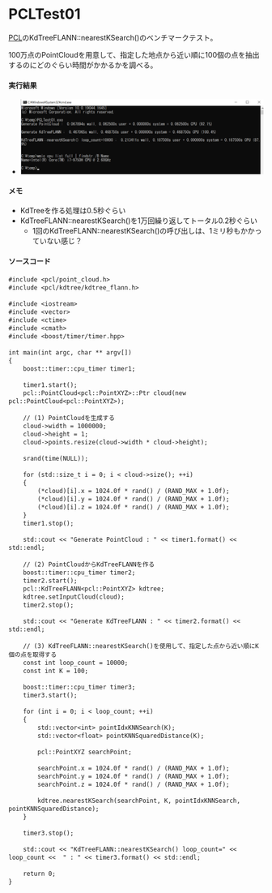# PCLTest01
[PCL](https://pointclouds.org/)のKdTreeFLANN::nearestKSearch()のベンチマークテスト。

100万点のPointCloudを用意して、指定した地点から近い順に100個の点を抽出するのにどのぐらい時間がかかるかを調べる。

#### 実行結果

  * ![](img01.png)

#### メモ
  - KdTreeを作る処理は0.5秒ぐらい
  - KdTreeFLANN::nearestKSearch()を1万回繰り返してトータル0.2秒ぐらい
      - 1回のKdTreeFLANN::nearestKSearch()の呼び出しは、1ミリ秒もかかっていない感じ？

#### ソースコード

```
#include <pcl/point_cloud.h>
#include <pcl/kdtree/kdtree_flann.h>

#include <iostream>
#include <vector>
#include <ctime>
#include <cmath>
#include <boost/timer/timer.hpp>

int main(int argc, char ** argv[])
{
    boost::timer::cpu_timer timer1;

    timer1.start();
    pcl::PointCloud<pcl::PointXYZ>::Ptr cloud(new pcl::PointCloud<pcl::PointXYZ>);

    // (1) PointCloudを生成する
    cloud->width = 1000000;
    cloud->height = 1;
    cloud->points.resize(cloud->width * cloud->height);

    srand(time(NULL));

    for (std::size_t i = 0; i < cloud->size(); ++i)
    {
        (*cloud)[i].x = 1024.0f * rand() / (RAND_MAX + 1.0f);
        (*cloud)[i].y = 1024.0f * rand() / (RAND_MAX + 1.0f);
        (*cloud)[i].z = 1024.0f * rand() / (RAND_MAX + 1.0f);
    }
    timer1.stop();

    std::cout << "Generate PointCloud : " << timer1.format() << std::endl;

    // (2) PointCloudからKdTreeFLANNを作る
    boost::timer::cpu_timer timer2;
    timer2.start();
    pcl::KdTreeFLANN<pcl::PointXYZ> kdtree;
    kdtree.setInputCloud(cloud);
    timer2.stop();

    std::cout << "Generate KdTreeFLANN : " << timer2.format() << std::endl;

    // (3) KdTreeFLANN::nearestKSearch()を使用して、指定した点から近い順にK個の点を取得する
    const int loop_count = 10000;
    const int K = 100;

    boost::timer::cpu_timer timer3;
    timer3.start();

    for (int i = 0; i < loop_count; ++i)
    {
        std::vector<int> pointIdxKNNSearch(K);
        std::vector<float> pointKNNSquaredDistance(K);

        pcl::PointXYZ searchPoint;

        searchPoint.x = 1024.0f * rand() / (RAND_MAX + 1.0f);
        searchPoint.y = 1024.0f * rand() / (RAND_MAX + 1.0f);
        searchPoint.z = 1024.0f * rand() / (RAND_MAX + 1.0f);

        kdtree.nearestKSearch(searchPoint, K, pointIdxKNNSearch, pointKNNSquaredDistance);
    }

    timer3.stop();

    std::cout << "KdTreeFLANN::nearestKSearch() loop_count=" << loop_count <<  " : " << timer3.format() << std::endl;

    return 0;
}
```
